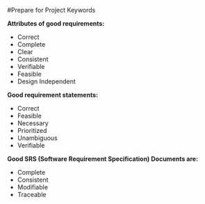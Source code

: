 #Prepare for Project Keywords

**Attributes of good requirements:**
* Correct
* Complete
* Clear
* Consistent
* Verifiable
* Feasible
* Design Independent

**Good requirement statements:**
* Correct
* Feasible
* Necessary
* Prioritized
* Unambiguous
* Verifiable

**Good SRS (Software Requirement Specification) Documents are:**
* Complete
* Consistent
* Modifiable
* Traceable

